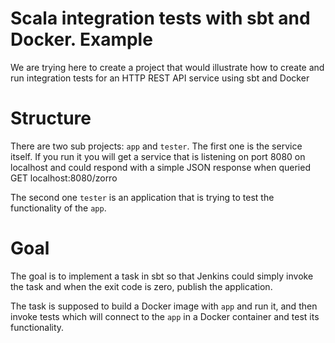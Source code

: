 # Scala integration tests with sbt and Docker. Example

We are trying here to create a project that would illustrate how to create and run integration tests for an HTTP REST API service using sbt and Docker

# Structure

There are two sub projects: `app` and `tester`. The first one is the service itself. If you run it you will get a service that is listening on port 8080 on localhost and could respond with a simple JSON response when queried GET localhost:8080/zorro

The second one `tester` is an application that is trying to test the functionality of the `app`.

# Goal

The goal is to implement a task in sbt so that Jenkins could simply invoke the task and when the exit code is zero, publish the application.

The task is supposed to build a Docker image with `app` and run it, and then invoke tests which will connect to the `app` in a Docker container and test its functionality.